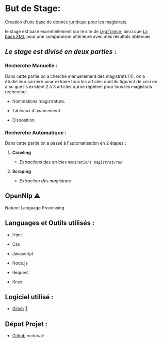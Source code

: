 # But de Stage:

Creation d'une base de donnée juridique pour les magistrats.


le stage est basé essentiellement sur le site de [Legifrance](https://www.legifrance.gouv.fr/), ainsi que [La base XML]( https://www.steinertriples.fr/ncohen/data/nominations_JORF/) pour une comparaison ultérieure avec mes résultats obtenues 

## *Le stage est divisé en deux parties* :
 
### **Recherche Manuelle :**

Dans cette partie on a cherché manuellement des magistrats (4), on a étudié leur carrière pour extraire tous les articles dont ils figurent de ceci on a su que ils existent 2 à 3 articles qui se répètent pour tous les magistrats rechercher.

- Nominations magistrature.

- Tableaux d'avancement.

- Disposition.


### **Recherche Automatique :**
  

Dans cette partie on a passé à l'automatisation en 2 étapes :


 1. **Crawling** 
     - *Extractions des articles `Nominations magistratures`*
 
 2. **Scraping** 
     - *Extraction des magistrats*





## OpenNlp :warning:

Naturel Language Processing 


## Languages et Outils utilisés :

- Html

- Css
 
- Javascript

- Node.js

- Request

- Knex


## Logiciel utilisé :

- [Glitch](https://glitch.com) :flags:

## Dépot Projet :

- [Github](https://github.com/) :octocat:

